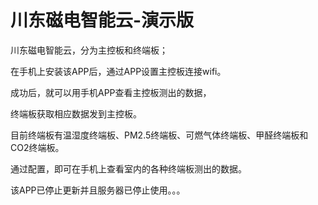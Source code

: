 # 川东磁电智能云-演示版

川东磁电智能云，分为主控板和终端板；

在手机上安装该APP后，通过APP设置主控板连接wifi。

成功后，就可以用手机APP查看主控板测出的数据，

终端板获取相应数据发到主控板。

目前终端板有温湿度终端板、PM2.5终端板、可燃气体终端板、甲醛终端板和CO2终端板。

通过配置，即可在手机上查看室内的各种终端板测出的数据。

该APP已停止更新并且服务器已停止使用。。。
